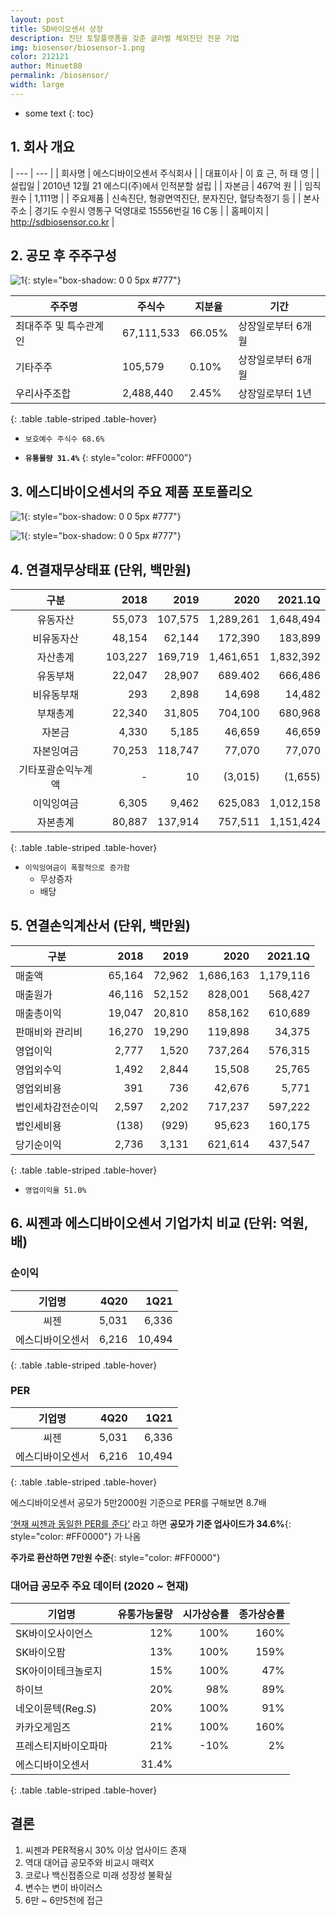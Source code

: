 ```yaml
---
layout: post
title: SD바이오센서 상장
description: 진단 토탈플랫폼을 갖춘 글러벌 체외진단 전문 기업
img: biosensor/biosensor-1.png
color: 212121
author: Minuet80
permalink: /biosensor/
width: large
---
```


* some text
{: toc}

## 1. 회사 개요

| --- | --- |
| 회사명 | 에스디바이오센서 주식회사 |
| 대표이사 | 이 효 근, 허 태 영 |
| 설립일 | 2010년 12월 21 에스디(주)에서 인적분할 설립 |
| 자본금 | 467억 원 |
| 임직원수 | 1,111명 |
| 주요제품 | 신속진단, 형광면역진단, 분자진단, 혈당측정기 등 |
| 본사주소 | 경기도 수원시 영통구 덕영대로 15556번길 16 C동 |
| 홈페이지 | http://sdbiosensor.co.kr |

## 2. 공모 후 주주구성

![1]({{site.baseurl}}/images/biosensor/biosensor-2.png){: style="box-shadow: 0 0 5px #777"}

| 주주명 | 주식수 | 지분율 | 기간 |
| --- | --- | --- | --- |
| 최대주주 및 특수관계인 | 67,111,533 | 66.05% | 상장일로부터 6개월 |
| 기타주주 | 105,579 | 0.10% | 상장일로부터 6개월 |
| 우리사주조합 | 2,488,440 | 2.45% | 상장일로부터 1년 |
{: .table .table-striped .table-hover}

- ``보호예수 주식수 68.6%``

- **``유통물량 31.4%``**
{: style="color: #FF0000"}


## 3. 에스디바이오센서의 주요 제품 포토폴리오 

![1]({{site.baseurl}}/images/biosensor/biosensor-3.png){: style="box-shadow: 0 0 5px #777"}

![1]({{site.baseurl}}/images/biosensor/biosensor-4.png){: style="box-shadow: 0 0 5px #777"}

## 4. 연결재무상태표 (단위, 백만원)

| 구분 | 2018 | 2019 | 2020 | 2021.1Q |
| :---: | ---: | ---: | ---: | ---: |
| 유동자산 | 55,073 | 107,575 | 1,289,261 | 1,648,494 |
| 비유동자산 | 48,154 | 62,144 | 172,390 | 183,899 |
| 자산총계 | 103,227 | 169,719 | 1,461,651 | 1,832,392 |
| 유동부채 | 22,047 | 28,907 | 689.402 | 666,486 |
| 비유동부채| 293 | 2,898 | 14,698 | 14,482 |
| 부채총계 | 22,340 | 31,805 | 704,100 | 680,968 |
| 자본금 | 4,330 | 5,185 | 46,659 | 46,659 |
| 자본잉여금 | 70,253 | 118,747 | 77,070 | 77,070 |
| 기타포괄순익누계액 | - | 10 | (3,015) | (1,655) |
| 이익잉여금 | 6,305 | 9,462 | 625,083 | 1,012,158 |
| 자본총계 | 80,887 | 137,914 | 757,511 | 1,151,424 |
{: .table .table-striped .table-hover}

- ``이익잉여금이 폭팔적으로 증가함 ``
  - 무상증자
  - 배당

## 5. 연결손익계산서 (단위, 백만원)

| 구분 | 2018 | 2019 | 2020 | 2021.1Q |
| --- | ---: | ---: | ---: | ---: |
| 매출액 | 65,164 | 72,962 | 1,686,163 | 1,179,116 |
| 매출원가 | 46,116 | 52,152 | 828,001 | 568,427 |
| 매출총이익 | 19,047 | 20,810 | 858,162 | 610,689 |
| 판매비와 관리비 | 16,270 | 19,290 | 119,898 | 34,375 |
| 영업이익 | 2,777 | 1,520 | 737,264 | 576,315 |
| 영업외수익 | 1,492 | 2,844 | 15,508 | 25,765 |
| 영업외비용 | 391 | 736 | 42,676 | 5,771 |
| 법인세차감전순이익 | 2,597 | 2,202 | 717,237 | 597,222 |
| 법인세비용 | (138) | (929) | 95,623 | 160,175 |
| 당기순이익 | 2,736 | 3,131 | 621,614 | 437,547 |
{: .table .table-striped .table-hover}

- ``영업이익율 51.0%``

## 6. 씨젠과 에스디바이오센서 기업가치 비교 (단위: 억원, 배)

### 순이익

| 기업명 | 4Q20 | 1Q21 |
| :---: | ---: | ---: |
| 씨젠 | 5,031 | 6,336 |
| 에스디바이오센서 | 6,216 | 10,494 |
{: .table .table-striped .table-hover}

### PER

| 기업명 | 4Q20 | 1Q21 |
| :---: | ---: | ---: |
| 씨젠 | 5,031 | 6,336 |
| 에스디바이오센서 | 6,216 | 10,494 |
{: .table .table-striped .table-hover}

에스디바이오센서 공모가 5만2000원 기준으로 PER를 구해보면 8.7배

<u>‘현재 씨젠과 동일한 PER를 준다’</u> 라고 하면 **공모가 기준 업사이드가 34.6%**{: style="color: #FF0000"} 가 나옴

**주가로 환산하면 7만원 수준**{: style="color: #FF0000"}

### 대어급 공모주 주요 데이터 (2020 ~ 현재)

| 기업명 | 유통가능물량 | 시가상승률 | 종가상승률 |
| --- | ---: | ---: | ---: |
| SK바이오사이언스 | 12% | 100% | 160% |
| SK바이오팜 | 13% | 100% | 159% |
| SK아이이테크놀로지 | 15% | 100% | 47% |
| 하이브 | 20% | 98% | 89% |
| 네오이뮨텍(Reg.S) | 20% | 100% | 91% |
| 카카오게임즈 | 21% | 100% | 160% |
| 프레스티지바이오파마 | 21% | -10% | 2% |
| 에스디바이오센서 | 31.4% |  |  |
{: .table .table-striped .table-hover}

## 결론

1. 씨젠과 PER적용시 30% 이상 업사이드 존재
1. 역대 대어급 공모주와 비교시 매력X
1. 코로나 백신접종으로 미래 성장성 불확실
1. 변수는 변이 바이러스
1. 6만 ~ 6만5천에 접근